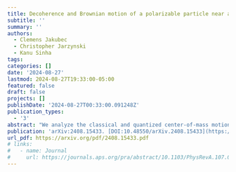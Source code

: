 ```yaml
---
title: Decoherence and Brownian motion of a polarizable particle near a surface
subtitle: ''
summary: ''
authors:
  - Clemens Jakubec
  - Christopher Jarzynski
  - Kanu Sinha
tags:
categories: []
date: '2024-08-27'
lastmod: 2024-08-27T19:33:00-05:00
featured: false
draft: false
projects: []
publishDate: '2024-08-27T00:33:00.091248Z'
publication_types:
  - '3'
abstract: "We analyze the classical and quantized center-of-mass motion of a polarizable particle interacting with the fluctuations of the electromagnetic (EM) field in the presence of a medium. As a polarizable particle is immersed in a thermal environment, the momentum impulses imparted by the field fluctuations lead to momentum diffusion and drag for the particle's classical center of mass. When considering the quantized center-of-mass motion of the particle, these very fluctuations gain information about its position, leading to decoherence in the position basis. We derive a position localization master equation for the particle's quantized center of mass, and examine its classical center-of-mass momentum diffusion, elucidating correspondences between classical and quantum Brownian motion of polarizable particles near media."
publication: 'arXiv:2408.15433. [DOI:10.48550/arXiv.2408.15433](https://doi.org/10.48550/arXiv.2408.15433)'
url_pdf: https://arxiv.org/pdf/2408.15433.pdf
# links:
#   - name: Journal
#     url: https://journals.aps.org/pra/abstract/10.1103/PhysRevA.107.012209
---
```

